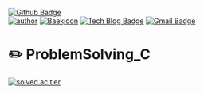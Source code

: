 [![Github Badge](http://img.shields.io/badge/-Github-black?style=for-the-badge&logo=github&link=https://github.com/hsh0321)](https://github.com/hsh0321)	
[![author](https://img.shields.io/badge/HSH-BLOG-red.svg?style=for-the-badge)](https://hsh0321.github.io/)
[![Baekjoon](https://img.shields.io/badge/HSH-BAEKJOON-blue.svg?style=for-the-badge)](https://www.acmicpc.net/user/ppko1233)
[![Tech Blog Badge](http://img.shields.io/badge/-instagram-black?style=for-the-badge&logo=instagram&link=https://www.instagram.com/_h_sh__/)](https://www.instagram.com/_h_sh__/)
[![Gmail Badge](https://img.shields.io/badge/Gmail-d14836?style=for-the-badge&logo=Gmail&logoColor=white&link=mailto:ppko1233@gmail.com)](mailto:ppko1233@gmail.com)

# ✏️ ProblemSolving_C



[![solved.ac tier](http://mazassumnida.wtf/api/generate_badge?boj=ppko1233)](https://solved.ac/ppko1233)
